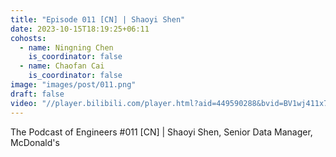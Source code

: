 ```yaml
---
title: "Episode 011 [CN] | Shaoyi Shen"
date: 2023-10-15T18:19:25+06:11
cohosts:
  - name: Ningning Chen
    is_coordinator: false
  - name: Chaofan Cai
    is_coordinator: false
image: "images/post/011.png"
draft: false
video: "//player.bilibili.com/player.html?aid=449590288&bvid=BV1wj411x78u&cid=1297563061&p=1"
---
```


The Podcast of Engineers #011 [CN] | Shaoyi Shen, Senior Data Manager, McDonald's

